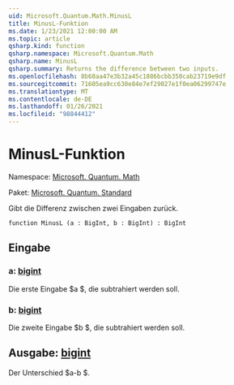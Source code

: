```yaml
---
uid: Microsoft.Quantum.Math.MinusL
title: MinusL-Funktion
ms.date: 1/23/2021 12:00:00 AM
ms.topic: article
qsharp.kind: function
qsharp.namespace: Microsoft.Quantum.Math
qsharp.name: MinusL
qsharp.summary: Returns the difference between two inputs.
ms.openlocfilehash: 8b68aa47e3b32a45c1886bcbb350cab23719e9df
ms.sourcegitcommit: 71605ea9cc630e84e7ef29027e1f0ea06299747e
ms.translationtype: MT
ms.contentlocale: de-DE
ms.lasthandoff: 01/26/2021
ms.locfileid: "98844412"
---
```

# <a name="minusl-function"></a>MinusL-Funktion

Namespace: [Microsoft. Quantum. Math](xref:Microsoft.Quantum.Math)

Paket: [Microsoft. Quantum. Standard](https://nuget.org/packages/Microsoft.Quantum.Standard)


Gibt die Differenz zwischen zwei Eingaben zurück.

```qsharp
function MinusL (a : BigInt, b : BigInt) : BigInt
```


## <a name="input"></a>Eingabe

### <a name="a--bigint"></a>a: [bigint](xref:microsoft.quantum.lang-ref.bigint)

Die erste Eingabe $a $, die subtrahiert werden soll.


### <a name="b--bigint"></a>b: [bigint](xref:microsoft.quantum.lang-ref.bigint)

Die zweite Eingabe $b $, die subtrahiert werden soll.



## <a name="output--bigint"></a>Ausgabe: [bigint](xref:microsoft.quantum.lang-ref.bigint)

Der Unterschied $a-b $.